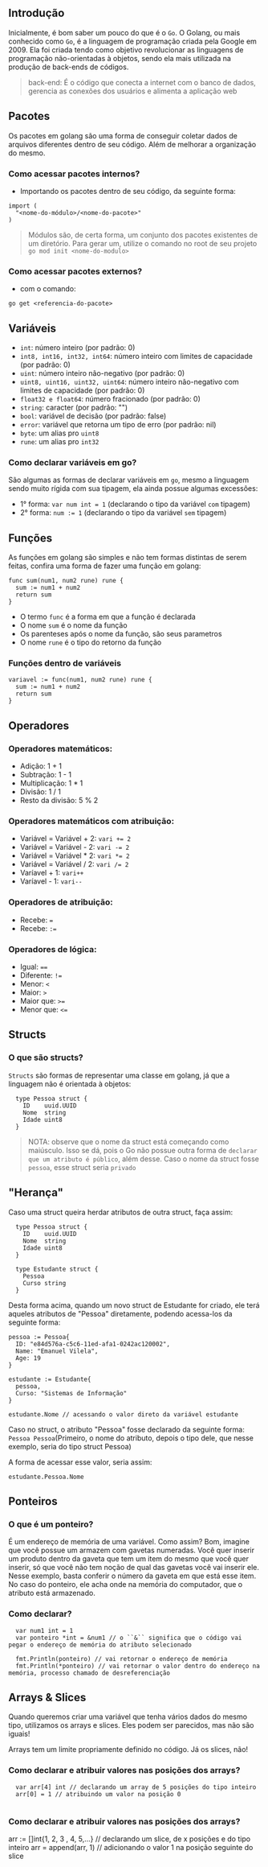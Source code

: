 ## Introdução

Inicialmente, é bom saber um pouco do que é o ``Go``. O Golang, ou mais conhecido como ``Go``, é a linguagem de programação criada pela Google em 2009. Ela foi criada tendo como objetivo revolucionar as linguagens de programação não-orientadas à objetos, sendo ela mais utilizada na produção de back-ends de códigos.
> back-end: É o código que conecta a internet com o banco de dados, gerencia as conexões dos usuários e alimenta a aplicação web


## Pacotes

Os pacotes em golang são uma forma de conseguir coletar dados de arquivos diferentes dentro de seu código. Além de melhorar a organização do mesmo.

### Como acessar pacotes internos? 
  - Importando os pacotes dentro de seu código, da seguinte forma: 
  ```
  import (
    "<nome-do-módulo>/<nome-do-pacote>"
  )
  ```
    
  >Módulos são, de certa forma, um conjunto dos pacotes existentes de um diretório. Para gerar um, utilize o comando no root de seu projeto ``go mod init <nome-do-modulo>``
  
### Como acessar pacotes externos? 
 - com o comando:
  ```
  go get <referencia-do-pacote>
  ```


## Variáveis 
   * ``int``: número inteiro (por padrão: 0)
   * ``int8, int16, int32, int64``: número inteiro com limites de capacidade (por padrão: 0)
   * ``uint``: número inteiro não-negativo (por padrão: 0)
   * ``uint8, uint16, uint32, uint64``: número inteiro não-negativo com limites de capacidade (por padrão: 0)
   * ``float32 e float64``: número fracionado (por padrão: 0)
   * ``string``: caracter (por padrão: "")
   * ``bool``: variável de decisão (por padrão: false)
   * ``error``: variável que retorna um tipo de erro (por padrão: nil)
   * ``byte``: um alias pro ``uint8``
   * ``rune``: um alias pro ``int32``

### Como declarar variáveis em go?

São algumas as formas de declarar variáveis em ``go``, mesmo a linguagem sendo muito rígida com sua tipagem, ela ainda possue algumas excessôes:

- 1° forma: ``var num int = 1`` (declarando o tipo da variável ``com`` tipagem)
- 2° forma: ``num := 1`` (declarando o tipo da variável ``sem``  tipagem)

## Funções

As funções em golang são simples e não tem formas distintas de serem feitas, confira uma forma de fazer uma função em golang:

```
func sum(num1, num2 rune) rune {
  sum := num1 + num2
  return sum
}
```

* O termo ``func`` é a forma em que a função é declarada
* O nome ``sum`` é o nome da função
* Os parenteses após o nome da função, são seus parametros
* O nome ``rune`` é o tipo do retorno da função
  
### Funções dentro de variáveis
```
variavel := func(num1, num2 rune) rune {
  sum := num1 + num2
  return sum
}
```
## Operadores
  
### Operadores matemáticos: 
  * Adição: 1 + 1
  * Subtração: 1 - 1  
  * Multiplicação: 1 * 1  
  * Divisão: 1 / 1  
  * Resto da divisão: 5 % 2
  
### Operadores matemáticos com atribuição:
  * Variável = Variável + 2: ``vari += 2``
  * Variável = Variável - 2: ``vari -= 2``
  * Variável = Variável * 2: ``vari *= 2``
  * Variável = Variável / 2: ``vari /= 2``
  * Varíavel + 1: ``vari++``
  * Varíavel - 1: ``vari--``

### Operadores de atribuição:
  * Recebe: ``=``
  * Recebe: ``:=``
  
### Operadores de lógica:
  * Igual: ``==``
  * Diferente: ``!=``
  * Menor: ``<``
  * Maior: ``>``
  * Maior que: ``>=``
  * Menor que: ``<=``

## Structs
  ### O que são structs?
  ``Structs`` são formas de representar uma classe em golang, já que a linguagem não é orientada à objetos:
  ```
    type Pessoa struct {
      ID    uuid.UUID
      Nome  string
      Idade uint8
    }
  ```
  > NOTA: observe que o nome da struct está começando como maiúsculo. Isso se dá, pois o Go não possue outra forma de ``declarar que um atributo é público``, além desse. Caso o nome da struct fosse ``pessoa``, esse struct seria ``privado``
  
## "Herança"

Caso uma struct queira herdar atributos de outra struct, faça assim:
```
  type Pessoa struct {
    ID    uuid.UUID
    Nome  string
    Idade uint8
  }
  
  type Estudante struct {
    Pessoa
    Curso string
  }
```
  
Desta forma acima, quando um novo struct de Estudante for criado, ele terá aqueles atributos de "Pessoa" diretamente, podendo acessa-los da seguinte forma:
```
pessoa := Pessoa{
  ID: "e84d576a-c5c6-11ed-afa1-0242ac120002",
  Name: "Emanuel Vilela",
  Age: 19
}
  
estudante := Estudante{
  pessoa,
  Curso: "Sistemas de Informação"
}
  
estudante.Nome // acessando o valor direto da variável estudante
```
  
Caso no struct, o atributo "Pessoa" fosse declarado da seguinte forma: ``Pessoa Pessoa``(Primeiro, o nome do atributo, depois o tipo dele, que nesse exemplo, seria do tipo struct Pessoa)
  
A forma de acessar esse valor, seria assim:
```
estudante.Pessoa.Nome
```
  
## Ponteiros
### O que é um ponteiro?
  
É um endereço de memória de uma variável. Como assim? Bom, imagine que você possue um armazem com gavetas numeradas. Você quer inserir um produto dentro da gaveta que tem um item do mesmo que você quer inserir, só que você não tem noção de qual das gavetas você vai inserir ele. Nesse exemplo, basta conferir o número da gaveta em que está esse item. No caso do ponteiro, ele acha onde na memória do computador, que o atributo está armazenado.
  
### Como declarar?
  
```
  var num1 int = 1
  var ponteiro *int = &num1 // o ``&`` significa que o código vai pegar o endereço de memória do atributo selecionado
  
  fmt.Println(ponteiro) // vai retornar o endereço de memória
  fmt.Println(*ponteiro) // vai retornar o valor dentro do endereço na memória, processo chamado de desreferenciação
```
  
## Arrays & Slices
Quando queremos criar uma variável que tenha vários dados do mesmo tipo, utilizamos os arrays e slices. Eles podem ser parecidos, mas não são iguais!
  
Arrays tem um limite propriamente definido no código. Já os slices, não!
  
### Como declarar e atribuir valores nas posições dos arrays?
```
  var arr[4] int // declarando um array de 5 posições do tipo inteiro
  arr[0] = 1 // atribuindo um valor na posição 0
  
```
### Como declarar e atribuir valores nas posições dos arrays?
  
arr := []int{1, 2, 3 , 4, 5,...} // declarando um slice, de x posições e do tipo inteiro
arr = append(arr, 1) // adicionando o valor 1 na posição seguinte do slice

